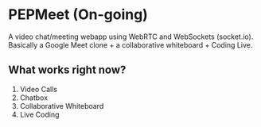 # PEPMeet (On-going)
A video chat/meeting webapp using WebRTC and WebSockets (socket.io). Basically a Google Meet clone + a collaborative whiteboard + Coding Live.

## What works right now?

1. Video Calls
2. Chatbox
3. Collaborative Whiteboard
4. Live Coding
